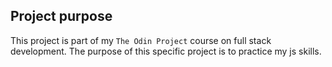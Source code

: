 ## Project purpose

This project is part of my `The Odin Project` course on full stack development. The purpose of this specific project is to practice my js skills.